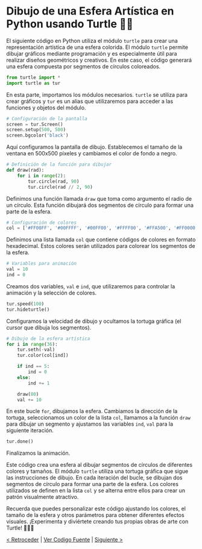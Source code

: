 # Dibujo de una Esfera Artística en Python usando Turtle 🎨🐢

El siguiente código en Python utiliza el módulo `turtle` para crear una representación artística de una esfera colorida. El módulo `turtle` permite dibujar gráficos mediante programación y es especialmente útil para realizar diseños geométricos y creativos. En este caso, el código generará una esfera compuesta por segmentos de círculos coloreados.

```python
from turtle import *
import turtle as tur
```

En esta parte, importamos los módulos necesarios. `turtle` se utiliza para crear gráficos y `tur` es un alias que utilizaremos para acceder a las funciones y objetos del módulo.

```python
# Configuración de la pantalla
screen = tur.Screen()
screen.setup(500, 500)
screen.bgcolor('black')
```

Aquí configuramos la pantalla de dibujo. Establecemos el tamaño de la ventana en 500x500 píxeles y cambiamos el color de fondo a negro.

```python
# Definición de la función para dibujar
def draw(rad):
    for i in range(2):
        tur.circle(rad, 90)
        tur.circle(rad // 2, 90)
```

Definimos una función llamada `draw` que toma como argumento el radio de un círculo. Esta función dibujará dos segmentos de círculo para formar una parte de la esfera.

```python
# Configuración de colores
col = ['#FF00FF', '#00FFFF', '#00FF00', '#FFFF00', '#FFA500', '#FF0000']
```

Definimos una lista llamada `col` que contiene códigos de colores en formato hexadecimal. Estos colores serán utilizados para colorear los segmentos de la esfera.

```python
# Variables para animación
val = 10
ind = 0
```

Creamos dos variables, `val` e `ind`, que utilizaremos para controlar la animación y la selección de colores.

```python
tur.speed(100)
tur.hideturtle()
```

Configuramos la velocidad de dibujo y ocultamos la tortuga gráfica (el cursor que dibuja los segmentos).

```python
# Dibujo de la esfera artística
for i in range(36):
    tur.seth(-val)
    tur.color(col[ind])

    if ind == 5:
        ind = 0
    else:
        ind += 1

    draw(80)
    val += 10
```

En este bucle `for`, dibujamos la esfera. Cambiamos la dirección de la tortuga, seleccionamos un color de la lista `col`, llamamos a la función `draw` para dibujar un segmento y ajustamos las variables `ind`, `val` para la siguiente iteración.

```python
tur.done()
```

Finalizamos la animación.

Este código crea una esfera al dibujar segmentos de círculos de diferentes colores y tamaños. El módulo `turtle` utiliza una tortuga gráfica que sigue las instrucciones de dibujo. En cada iteración del bucle, se dibujan dos segmentos de círculo para formar una parte de la esfera. Los colores utilizados se definen en la lista `col` y se alterna entre ellos para crear un patrón visualmente atractivo.

Recuerda que puedes personalizar este código ajustando los colores, el tamaño de la esfera y otros parámetros para obtener diferentes efectos visuales. ¡Experimenta y diviértete creando tus propias obras de arte con Turtle! 🌟🎨🐢

[< Retroceder](https://github.com/YonRasgg/Curso-de-Python-Desde-Cero/blob/main/19.%20Turtle%20con%20python/1.Turtle.md) | [Ver Codigo Fuente](https://github.com/YonRasgg/Curso-de-Python-Desde-Cero/blob/main/19.%20Turtle%20con%20python/2.ComandosEspeciales.py) | [Siguiente >](https://github.com/YonRasgg/Curso-de-Python-Desde-Cero/blob/main/19.%20Turtle%20con%20python/3.PersonalizarTurtle.md)
